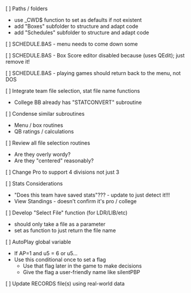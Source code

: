 
[ ] Paths / folders
- use _CWD$ function to set as defaults if not existent
- add "Boxes" subfolder to structure and adapt code
- add "Schedules" subfolder to structure and adapt code
 
[ ] SCHEDULE.BAS - menu needs to come down some

[ ] SCHEDULE.BAS - Box Score editor disabled because (uses QEdit); just remove it!

[ ] SCHEDULE.BAS - playing games should return back to the menu, not DOS

[ ] Integrate team file selection, stat file name functions
- College BB already has "STATCONVERT" subroutine

[ ] Condense similar subroutines
- Menu / box routines
- QB ratings / calculations

[ ] Review all file selection routines
- Are they overly wordy?
- Are they "centered" reasonably?

[ ] Change Pro to support 4 divisions not just 3

[ ] Stats Considerations
- "Does this team have saved stats"??? - update to just detect it!!!
- View Standings - doesn't confirm it's pro / college

[ ] Develop "Select File" function (for LDR/LIB/etc)
- should only take a file as a parameter
- set as function to just return the file name

[ ] AutoPlay global variable
- If AP=1 and u5 = 6 or u5...
- Use this conditional once to set a flag
	- Use that flag later in the game to make decisions
	- Give the flag a user-friendly name like silentPBP

[ ] Update RECORDS file(s) using real-world data
